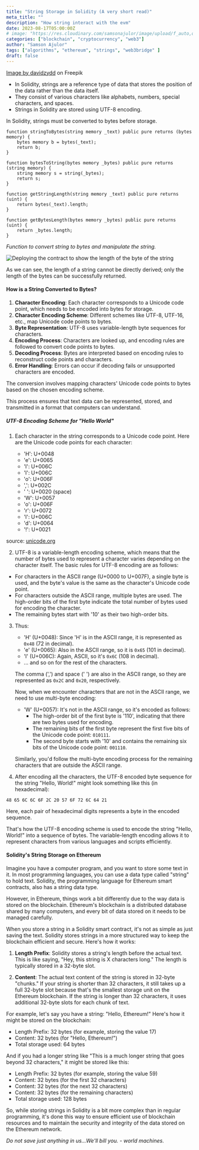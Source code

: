 ```yaml
---
title: "String Storage in Solidity (A very short read)"
meta_title: ""
description: "How string interact with the evm"
date: 2023-08-17T05:00:00Z
# image: "https://res.cloudinary.com/samsonajulor/image/upload/f_auto,q_auto/v1/algofanatics_assets/assets/blog/ziwoaqupqbqu7atligdy"
categories: ["blockchain", "cryptocurrency", "web3"]
author: "Samson Ajulor"
tags: ["algorithms", "ethereum", "strings", "web3bridge" ]
draft: false
---
```

<a href="https://www.freepik.com/free-vector/abstract-modern-wavy-stripe-background-vector-graphic-design-from-colorful-curved-wave-lines_1269841.htm#query=string&position=44&from_view=keyword&track=sph">Image by davidzydd</a> on Freepik
- In Solidity, strings are a reference type of data that stores the position of the data rather than the data itself.
- They consist of various characters like alphabets, numbers, special characters, and spaces.
- Strings in Solidity are stored using UTF-8 encoding.

In Solidity, strings must be converted to bytes before storage.

```solidity
function stringToBytes(string memory _text) public pure returns (bytes memory) {
    bytes memory b = bytes(_text);
    return b;
}

function bytesToString(bytes memory _bytes) public pure returns (string memory) {
    string memory s = string(_bytes);
    return s;
}

function getStringLength(string memory _text) public pure returns (uint) {
    return bytes(_text).length;
}

function getBytesLength(bytes memory _bytes) public pure returns (uint) {
    return _bytes.length;
}
```
*Function to convert string to bytes and manipulate the string.*


![Deploying the contract to show the length of the byte of the string](https://res.cloudinary.com/samsonajulor/image/upload/f_auto,q_auto/v1/algofanatics_assets/assets/blog/bzb44rgfdlfkvnshypyt)

As we can see, the length of a string cannot be directly derived; only the length of the bytes can be successfully returned.

#### How is a String Converted to Bytes?

1. **Character Encoding**: Each character corresponds to a Unicode code point, which needs to be encoded into bytes for storage.
2. **Character Encoding Scheme**: Different schemes like UTF-8, UTF-16, etc., map Unicode code points to bytes.
3. **Byte Representation**: UTF-8 uses variable-length byte sequences for characters.
4. **Encoding Process**: Characters are looked up, and encoding rules are followed to convert code points to bytes.
5. **Decoding Process**: Bytes are interpreted based on encoding rules to reconstruct code points and characters.
6. **Error Handling**: Errors can occur if decoding fails or unsupported characters are encoded.

The conversion involves mapping characters' Unicode code points to bytes based on the chosen encoding scheme.

This process ensures that text data can be represented, stored, and transmitted in a format that computers can understand.

##### UTF-8 Encoding Scheme for "Hello World"

1. Each character in the string corresponds to a Unicode code point. Here are the Unicode code points for each character:
   
   - 'H': U+0048
   - 'e': U+0065
   - 'l': U+006C
   - 'l': U+006C
   - 'o': U+006F
   - ',': U+002C
   - ' ': U+0020 (space)
   - 'W': U+0057
   - 'o': U+006F
   - 'r': U+0072
   - 'l': U+006C
   - 'd': U+0064
   - '!': U+0021

source: [unicode.org](https://home.unicode.org/)

2.  UTF-8 is a variable-length encoding scheme, which means that the number of bytes used to represent a character varies depending on the character itself. The basic rules for UTF-8 encoding are as follows:
   
   - For characters in the ASCII range (U+0000 to U+007F), a single byte is used, and the byte's value is the same as the character's Unicode code point.
   - For characters outside the ASCII range, multiple bytes are used. The high-order bits of the first byte indicate the total number of bytes used for encoding the character.
   - The remaining bytes start with '10' as their two high-order bits.

3. Thus:
   
   - 'H' (U+0048): Since 'H' is in the ASCII range, it is represented as `0x48` (72 in decimal).
   - 'e' (U+0065): Also in the ASCII range, so it is `0x65` (101 in decimal).
   - 'l' (U+006C): Again, ASCII, so it's `0x6C` (108 in decimal).
   - ... and so on for the rest of the characters.

   The comma (',') and space (' ') are also in the ASCII range, so they are represented as `0x2C` and `0x20`, respectively.

   Now, when we encounter characters that are not in the ASCII range, we need to use multi-byte encoding:
   
   - 'W' (U+0057): It's not in the ASCII range, so it's encoded as follows:
     - The high-order bit of the first byte is '110', indicating that there are two bytes used for encoding.
     - The remaining bits of the first byte represent the first five bits of the Unicode code point: `010111`.
     - The second byte starts with '10' and contains the remaining six bits of the Unicode code point: `001110`.

   Similarly, you'd follow the multi-byte encoding process for the remaining characters that are outside the ASCII range.

4.  After encoding all the characters, the UTF-8 encoded byte sequence for the string "Hello, World!" might look something like this (in hexadecimal):
   
   ```
   48 65 6C 6C 6F 2C 20 57 6F 72 6C 64 21
   ```

   Here, each pair of hexadecimal digits represents a byte in the encoded sequence.

That's how the UTF-8 encoding scheme is used to encode the string "Hello, World!" into a sequence of bytes. The variable-length encoding allows it to represent characters from various languages and scripts efficiently.

#### Solidity's String Storage on Ethereum

Imagine you have a computer program, and you want to store some text in it. In most programming languages, you can use a data type called "string" to hold text. Solidity, the programming language for Ethereum smart contracts, also has a string data type.

However, in Ethereum, things work a bit differently due to the way data is stored on the blockchain. Ethereum's blockchain is a distributed database shared by many computers, and every bit of data stored on it needs to be managed carefully.

When you store a string in a Solidity smart contract, it's not as simple as just saving the text. Solidity stores strings in a more structured way to keep the blockchain efficient and secure. Here's how it works:

1. **Length Prefix**: Solidity stores a string's length before the actual text. This is like saying, "Hey, this string is X characters long." The length is typically stored in a 32-byte slot.

2. **Content**: The actual text content of the string is stored in 32-byte "chunks." If your string is shorter than 32 characters, it still takes up a full 32-byte slot because that's the smallest storage unit on the Ethereum blockchain. If the string is longer than 32 characters, it uses additional 32-byte slots for each chunk of text.

For example, let's say you have a string: "Hello, Ethereum!" Here's how it might be stored on the blockchain:

- Length Prefix: 32 bytes (for example, storing the value 17)
- Content: 32 bytes (for "Hello, Ethereum!")
- Total storage used: 64 bytes

And if you had a longer string like "This is a much longer string that goes beyond 32 characters," it might be stored like this:

- Length Prefix: 32 bytes (for example, storing the value 59)
- Content: 32 bytes (for the first 32 characters)
- Content: 32 bytes (for the next 32 characters)
- Content: 32 bytes (for the remaining characters)
- Total storage used: 128 bytes

So, while storing strings in Solidity is a bit more complex than in regular programming, it's done this way to ensure efficient use of blockchain resources and to maintain the security and integrity of the data stored on the Ethereum network.

*Do not save just anything in us...We'll bill you. - world machines.*